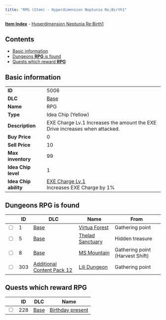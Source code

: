 ```yaml
---
title: "RPG (Item) - Hyperdimension Neptunia Re;Birth1"
---
```


[**Item Index**](/neptunia/rb1/item/index.html) - [Hyperdimension Neptunia Re;Birth1](/neptunia/rb1)

## Contents

- [Basic information](#basic-information)
- [Dungeons **RPG** is found](#dungeons-rpg-is-found)
- [Quests which reward **RPG**](#quests-which-reward-rpg)

## Basic information

|   |   |
| -- | -- |
| **ID** | 5006 |
| **DLC** | [Base](/neptunia/rb1/dlc/1-base.html) |
| **Name** | RPG |
| **Type** | Idea Chip (Yellow) |
| **Description** | EXE Charge Lv.1 Increases the amount the EXE Drive increases when attacked. |
| **Buy Price** | 0 |
| **Sell Price** | 10 |
| **Max inventory** | 99 |
| **Idea Chip level** | 1 |
| **Idea Chip ability** | [EXE Charge Lv.1](/neptunia/rb1/ability/1-9505-exe-charge-lv-1.html)<br />Increases EXE Charge by 1% |

## Dungeons **RPG** is found

|    | ID | DLC | Name | From |
| -- | -- | --- | ---- | ---- |
| <input type="checkbox" id="rb1-dungeon-1-1" class="trackbox" /> | 1 | [Base](/neptunia/rb1/dlc/1-base.html) | [Virtua Forest](/neptunia/rb1/dungeon/1-1-virtua-forest.html) | Gathering point |
| <input type="checkbox" id="rb1-dungeon-1-5" class="trackbox" /> | 5 | [Base](/neptunia/rb1/dlc/1-base.html) | [Thelad Sanctuary](/neptunia/rb1/dungeon/1-5-thelad-sanctuary.html) | Hidden treasure |
| <input type="checkbox" id="rb1-dungeon-1-8" class="trackbox" /> | 8 | [Base](/neptunia/rb1/dlc/1-base.html) | [MS Mountain](/neptunia/rb1/dungeon/1-8-ms-mountain.html) | Gathering point (Harvest Shift) |
| <input type="checkbox" id="rb1-dungeon-21-303" class="trackbox" /> | 303 | [Additional Content Pack 12](/neptunia/rb1/dlc/21-pack12.html) | [Lili Dungeon](/neptunia/rb1/dungeon/21-303-lili-dungeon.html) | Gathering point |

## Quests which reward **RPG**

|    | ID | DLC | Name |
| -- | -- | --- | ---- |
| <input type="checkbox" id="rb1-quest-1-228" class="trackbox" /> | 228 | [Base](/neptunia/rb1/dlc/1-base.html) | [Birthday present](/neptunia/rb1/quest/1-228-birthday-present.html) |